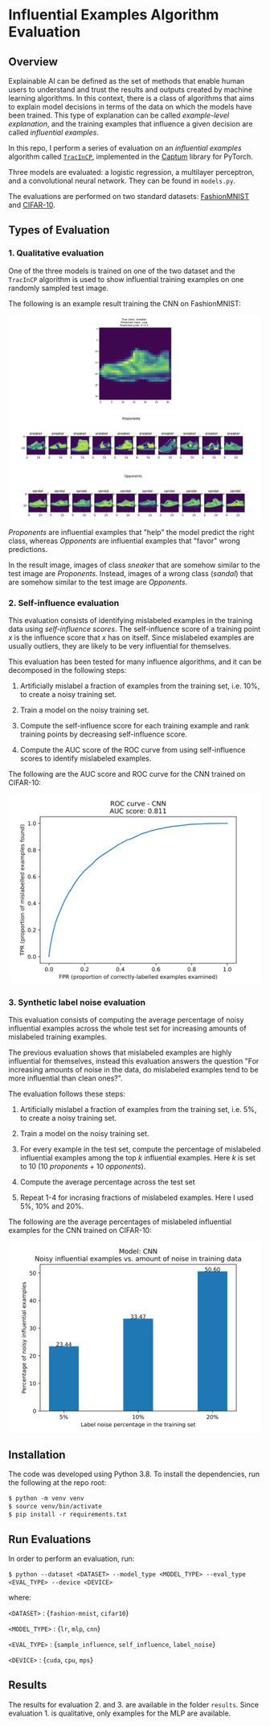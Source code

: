 # Influential Examples Algorithm Evaluation

## Overview

Explainable AI can be defined as the set of methods that enable human users to understand and trust the results and outputs created by machine learning algorithms. In this context, there is a class of algorithms that aims to explain model decisions in terms of the data on which the models have been trained. This type of explanation can be called *example-level explanation*, and the training examples that influence a given decision are called *influential examples*.

In this repo, I perform a series of evaluation on an *influential examples* algorithm called [`TracInCP`](https://arxiv.org/abs/2002.08484), implemented in the [Captum](https://captum.ai/) library for PyTorch.

Three models are evaluated: a logistic regression, a multilayer perceptron, and a convolutional neural network. They can be found in `models.py`.

The evaluations are performed on two standard datasets: [FashionMNIST](https://github.com/zalandoresearch/fashion-mnist) and [CIFAR-10](https://www.cs.toronto.edu/~kriz/cifar.html).

## Types of Evaluation

### 1. Qualitative evaluation

One of the three models is trained on one of the two dataset and the `TracInCP` algorithm is used to show influential training examples on one randomly sampled test image.

The following is an example result training the CNN on FashionMNIST:

![](results/fashion-mnist/sample_influence_cnn.png)

*Proponents* are influential examples that "help" the model predict the right class, whereas *Opponents* are influential examples that "favor" wrong predictions.

In the result image, images of class *sneaker* that are somehow similar to the test image are *Proponents*. Instead, images of a wrong class (*sandal*) that are somehow similar to the test image are *Opponents*.

### 2. Self-influence evaluation

This evaluation consists of identifying mislabeled examples in the training data using *self-influence scores*. The self-influence score of a training point $x$ is the influence score that $x$ has on itself. Since mislabeled examples are usually outliers, they are likely to be very influential for themselves.

This evaluation has been tested for many influence algorithms, and it can be decomposed in the following steps:

1. Artificially mislabel a fraction of examples from the training set, i.e. 10%, to create a noisy training set.

2. Train a model on the noisy training set.

3. Compute the self-influence score for each training example and rank training points by decreasing self-influence score. 

4. Compute the AUC score of the ROC curve from using self-influence scores to identify mislabeled examples.

The following are the AUC score and ROC curve for the CNN trained on CIFAR-10:

![](results/cifar10/roc_cnn.png)

### 3. Synthetic label noise evaluation

This evaluation consists of computing the average percentage of noisy influential examples across the whole test set for increasing amounts of mislabeled training examples.

The previous evaluation shows that mislabeled examples are highly influential for themselves, instead this evaluation answers the question "For increasing amounts of noise in the data, do mislabeled examples tend to be more influential than clean ones?".

The evaluation follows these steps:

1. Artificially mislabel a fraction of examples from the training set, i.e. 5%, to create a noisy training set.

2. Train a model on the noisy training set.

3. For every example in the test set, compute the percentage of mislabeled influential examples among the top $k$ influential examples. Here $k$ is set to 10 (10 *proponents* + 10 *opponents*).

4. Compute the average percentage across the test set

5. Repeat 1-4 for incrasing fractions of mislabeled examples. Here I used 5%, 10% and 20%.

The following are the average percentages of mislabeled influential examples for the CNN trained on CIFAR-10:

![](results/cifar10/label_noise_cnn.png)

## Installation

The code was developed using Python 3.8. To install the dependencies, run the following at the repo root:

```
$ python -m venv venv
$ source venv/bin/activate
$ pip install -r requirements.txt
```

## Run Evaluations

In order to perform an evaluation, run:

```
$ python --dataset <DATASET> --model_type <MODEL_TYPE> --eval_type <EVAL_TYPE> --device <DEVICE>
```

where:

`<DATASET>` : {`fashion-mnist`, `cifar10`}

`<MODEL_TYPE>` : {`lr`, `mlp`, `cnn`}

`<EVAL_TYPE>` : {`sample_influence`, `self_influence`, `label_noise`}

`<DEVICE>` : {`cuda`, `cpu`, `mps`}

## Results

The results for evaluation 2. and 3. are available in the folder `results`. Since evaluation 1. is qualitative, only examples for the MLP are available.